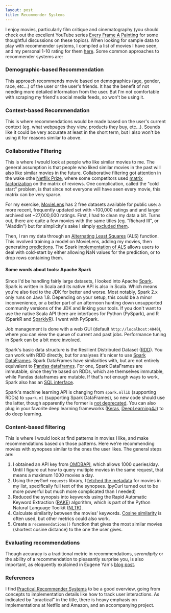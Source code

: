 ```yaml
---
layout: post
title: Recommender Systems
---
```


I enjoy movies, particularly film critique and cinematography (you should check out the excellent YouTube series [Every Frame A Painting](https://www.youtube.com/user/everyframeapainting) for some thoughtful discussions on these topics). When looking for sample data to play with recommender systems, I compiled a list of movies I have seen, and my personal 1-10 rating for them [here](https://github.com/ptvan/movies). Some common approaches to recommender systems are:

### Demographic-based Recommendation

This approach recommends movie based on demographics (age, gender, race, etc...) of the user or the user's friends. It has the benefit of not needing more detailed information from the user. But I'm not comfortable with scraping my friend's social media feeds, so won't be using it.

### Context-based Recommendation

This is where recommendations would be made based on the user's current context (eg. what webpages they view, products they buy, etc...). Sounds like it could be very accurate at least in the short term, but I also won't be using it for reasons similar to above.

### Collaborative Filtering

This is where I would look at people who like similar movies to me. The general assumption is that people who liked similar movies in the past will also like similar movies in the future. Collaborative filtering got attention in the wake othe [Netflix Prize](https://www.netflixprize.com/), where some competitors used [matrix factorization](https://en.wikipedia.org/wiki/Matrix_factorization_(recommender_systems)) on the matrix of reviews. One complication, called the "cold start" problem, is that since not everyone will have seen every movie, this matrix can be very sparse.

For my exercise, [MovieLens](https://grouplens.org/datasets/movielens/) has 2 free datasets available for public use: a more recent, frequently updated set with ~100,000 ratings and and larger archived set ~27,000,000 ratings. First, I had to clean my data a bit. Turns out, there are quite a few movies with the same titles (eg. "Richard III", or "Aladdin") but for simplicity's sake I simply [excluded them](https://github.com/ptvan/movies/blob/master/clean_movies_for_ALS.py).

Then, I ran my data through an [Alternating Least Squares](https://en.wikipedia.org/wiki/Matrix_completion#Alternating_least_squares_minimization) (ALS) function. This involved training a model on MovieLens, adding my movies, then generating [predictions](https://github.com/ptvan/movies/blob/master/spark_ALS.py). The Spark [implementation of ALS](https://spark.apache.org/docs/latest/ml-collaborative-filtering.html) allows users to deal with cold-start by either allowing NaN values for the prediction, or to drop rows containing them.

#### Some words about tools: Apache Spark

Since I'd be handling fairly large datasets, I looked into Apache [Spark](https://spark.apache.org/). Spark is written in Scala and its native API is also in Scala. Which means you're also tied to the JDK for better and worse. Most notably, Spark 2.x only runs on Java 1.8. Depending on your setup, this could be a minor inconvenience, or a better part of an afternoon hunting down unsupported community versions of the JDK and linking your tools. If you don't want to use the native Scala API there are interfaces for Python (PySpark), and R (SparkR and [SparklyR](https://spark.rstudio.com/)). I went with PySpark.

Job management is done with a web GUI (default `http://localhost:4040`), where you can view the queue of current and past jobs. Performance tuning in Spark can be a bit [more involved](https://spark.apache.org/docs/latest/tuning.html).

Spark's basic data structure is the Resilient Distributed Dataset ([RDD](https://spark.apache.org/docs/latest/rdd-programming-guide.html)). You can work with RDD directly, but for analyses it's nicer to use [Spark DataFrames](https://spark.apache.org/docs/latest/sql-programming-guide.html). Spark DataFrames have similarities with, but are not entirely equivalent to [Pandas dataframes](https://pandas.pydata.org/pandas-docs/stable/getting_started/dsintro.html#dataframe). For one, Spark DataFrames are immutable, since they're based on RDDs, which are themselves immutable, while Pandas dataframes are mutable. If that's not enough ways to work, Spark also has an [SQL interface](https://spark.apache.org/sql/).

Spark's machine learning API is changing from `spark.mllib` (supporting RDDs) to `spark.ml` (supporting Spark DataFrames), so new code should use the latter, though apparently the former is [not deprecated](https://spark.apache.org/docs/latest/ml-guide.html#announcement-dataframe-based-api-is-primary-api). You can also plug in your favorite deep learning frameworks ([Keras](http://maxpumperla.com/elephas/), [DeepLearning4J](https://deeplearning4j.org/docs/latest/deeplearning4j-scaleout-intro)) to do deep learning.

### Content-based filtering

This is where I would look at find patterns in movies I like, and make recommendations based on those patterns.
Here we're recommending movies with synopses similar to the ones the user likes. The general steps are:

1. I obtained an API key from [OMDBAPI](https://www.omdbapi.com/), which allows 1000 queries/day. Until I figure out how to query multiple movies in the same request, that means a maximum 1000 movies a day.
2. Using the ~~pyCurl~~ `requests` library, I [fetched the metadata](https://github.com/ptvan/movies/blob/master/fetch_movie_metadata.py) for movies in my list, specifically full text of the synopses. (pyCurl turned out to be more powerful but much more complicated than I needed)
3. Reduced the synopsis into keywords using the Rapid Automatic Keyword Extraction ([RAKE](https://pypi.org/project/rake-nltk/)) algorithm, which is part of the Python Natural Language Toolkit ([NLTK](https://www.nltk.org/)).
4. Calculate similarity between the movies' keywords. [Cosine similarity](https://en.wikipedia.org/wiki/Cosine_similarity) is often used, but other metrics could also work.
5. Create a `recommendations()` function that gives the most similar movies (shortest cosine distance) to the one the user gives.

### Evaluating recommendations

Though accuracy is a traditional metric in recommendations, _serendipity_ or the ability of a recommendation to pleasantly surprise you, is also important, as eloquently explained in Eugene Yan's [blog post](https://github.com/ptvan/movies).

### References

I find [Practical Recommender Systems](https://www.manning.com/books/practical-recommender-systems) to be a good overview, going from concepts to implementation details like how to track user interactions. As indicated by "practical" in the title, there is heavy emphasis on implementations at Netflix and Amazon, and an accompanying project.
